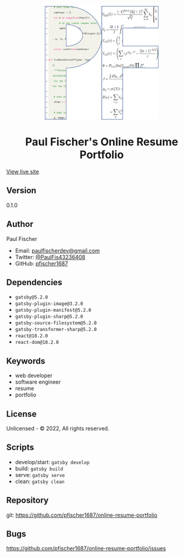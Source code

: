 <p align="center">
  <a href="https://paulfischer.dev/" target="_blank" rel="noreferrer">
    <img alt="PF logo" src="./src/images/favicon.png" width="300" />
  </a>
</p>
<h1 align="center">
  Paul Fischer's Online Resume Portfolio
</h1>

<a href="https://paulfischer.dev/" target="_blank" rel="noreferrer">View live site</a>

## Version

0.1.0

## Author

Paul Fischer

- Email: paulfischerdev@gmail.com
- Twitter: <a href="https://twitter.com/PaulFis43236408" target="_blank" rel="noreferrer">@PaulFis43236408</a>
- GitHub: <a href="https://github.com/pfischer1687" target="_blank" rel="noreferrer">pfischer1687</a>

## Dependencies

- `gatsby@5.2.0`
- `gatsby-plugin-image@3.2.0`
- `gatsby-plugin-manifest@5.2.0`
- `gatsby-plugin-sharp@5.2.0`
- `gatsby-source-filesystem@5.2.0`
- `gatsby-transformer-sharp@5.2.0`
- `react@18.2.0`
- `react-dom@18.2.0`

## Keywords

- web developer
- software engineer
- resume
- portfolio

## License

Unlicensed - © 2022, All rights reserved.

## Scripts

- develop/start: `gatsby develop`
- build: `gatsby build`
- serve: `gatsby serve`
- clean: `gatsby clean`

## Repository

git: <a href="https://github.com/pfischer1687/online-resume-portfolio" target="_blank" rel="noreferrer">https://github.com/pfischer1687/online-resume-portfolio</a>

## Bugs

<a href="https://github.com/pfischer1687/online-resume-portfolio/issues" target="_blank" rel="noreferrer">https://github.com/pfischer1687/online-resume-portfolio/issues</a>
